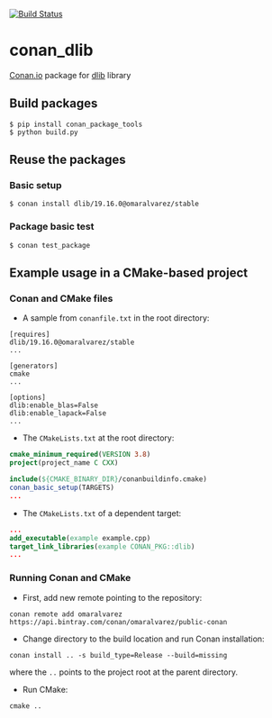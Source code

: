 [![Build Status](https://travis-ci.org/omaralvarez/conan_dlib.svg?branch=master)](https://travis-ci.org/omaralvarez/conan_dlib)

# conan_dlib

[Conan.io](https://conan.io) package for [dlib](https://github.com/davisking/dlib) library

## Build packages

    $ pip install conan_package_tools
    $ python build.py
    
## Reuse the packages

### Basic setup

    $ conan install dlib/19.16.0@omaralvarez/stable

### Package basic test
    $ conan test_package
    
## Example usage in a CMake-based project

### Conan and CMake files

* A sample from `conanfile.txt` in the root directory:
```
[requires]
dlib/19.16.0@omaralvarez/stable
...

[generators]
cmake
...

[options]
dlib:enable_blas=False
dlib:enable_lapack=False
...
```

* The `CMakeLists.txt` at the root directory:
```cmake
cmake_minimum_required(VERSION 3.8)
project(project_name C CXX)

include(${CMAKE_BINARY_DIR}/conanbuildinfo.cmake)
conan_basic_setup(TARGETS)
...
```
* The `CMakeLists.txt` of a dependent target:
```cmake
...
add_executable(example example.cpp)
target_link_libraries(example CONAN_PKG::dlib)
...
```

### Running Conan and CMake 

* First, add new remote pointing to the repository: 
```
conan remote add omaralvarez https://api.bintray.com/conan/omaralvarez/public-conan
```
* Change directory to the build location and run Conan installation:
```shell
conan install .. -s build_type=Release --build=missing
```
where the `..` points to the project root at the parent directory.
* Run CMake:
```shell
cmake ..
```
